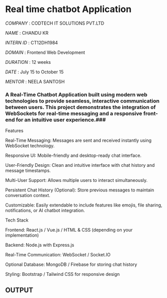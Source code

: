 # Real time chatbot Application

*COMPANY*  : CODTECH IT SOLUTIONS PVT.LTD 

*NAME*  : CHANDU KR

*INTERN ID*  : CT12DH1984

*DOMAIN* :  Frontend Web Development

*DURATION* : 12  weeks 

*DATE*  : July 15 to October 15

*MENTOR* : NEELA SANTOSH

###   A Real-Time Chatbot Application built using modern web technologies to provide seamless, interactive communication between users. This project demonstrates the integration of WebSockets for real-time messaging and a responsive front-end for an intuitive user experience.###
 Features
 
Real-Time Messaging: Messages are sent and received instantly using WebSocket technology.

Responsive UI: Mobile-friendly and desktop-ready chat interface.

User-Friendly Design: Clean and intuitive interface with chat history and message timestamps.

Multi-User Support: Allows multiple users to interact simultaneously.

Persistent Chat History (Optional): Store previous messages to maintain conversation context.

Customizable: Easily extendable to include features like emojis, file sharing, notifications, or AI chatbot integration.

Tech Stack

Frontend: React.js / Vue.js / HTML & CSS (depending on your implementation)

Backend: Node.js with Express.js

Real-Time Communication: WebSocket / Socket.IO

Optional Database: MongoDB / Firebase for storing chat history

Styling: Bootstrap / Tailwind CSS for responsive design
 
## OUTPUT ##
